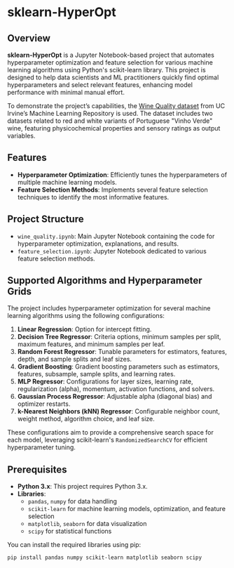 # sklearn-HyperOpt

## Overview

**sklearn-HyperOpt** is a Jupyter Notebook-based project that automates hyperparameter optimization and feature selection for various machine learning algorithms using Python's scikit-learn library. This project is designed to help data scientists and ML practitioners quickly find optimal hyperparameters and select relevant features, enhancing model performance with minimal manual effort.

To demonstrate the project’s capabilities, the [Wine Quality dataset](https://archive.ics.uci.edu/ml/datasets/wine+quality) from UC Irvine’s Machine Learning Repository is used. The dataset includes two datasets related to red and white variants of Portuguese "Vinho Verde" wine, featuring physicochemical properties and sensory ratings as output variables.

## Features

- **Hyperparameter Optimization**: Efficiently tunes the hyperparameters of multiple machine learning models.
- **Feature Selection Methods**: Implements several feature selection techniques to identify the most informative features.

## Project Structure

- `wine_quality.ipynb`: Main Jupyter Notebook containing the code for hyperparameter optimization, explanations, and results.
- `feature_selection.ipynb`:  Jupyter Notebook dedicated to various feature selection methods.

## Supported Algorithms and Hyperparameter Grids

The project includes hyperparameter optimization for several machine learning algorithms using the following configurations:

1. **Linear Regression**: Option for intercept fitting.
2. **Decision Tree Regressor**: Criteria options, minimum samples per split, maximum features, and minimum samples per leaf.
3. **Random Forest Regressor**: Tunable parameters for estimators, features, depth, and sample splits and leaf sizes.
4. **Gradient Boosting**: Gradient boosting parameters such as estimators, features, subsample, sample splits, and learning rates.
5. **MLP Regressor**: Configurations for layer sizes, learning rate, regularization (alpha), momentum, activation functions, and solvers.
6. **Gaussian Process Regressor**: Adjustable alpha (diagonal bias) and optimizer restarts.
7. **k-Nearest Neighbors (kNN) Regressor**: Configurable neighbor count, weight method, algorithm choice, and leaf size.

These configurations aim to provide a comprehensive search space for each model, leveraging scikit-learn's `RandomizedSearchCV` for efficient hyperparameter tuning.

## Prerequisites

- **Python 3.x**: This project requires Python 3.x.
- **Libraries**:
  - `pandas`, `numpy` for data handling
  - `scikit-learn` for machine learning models, optimization, and feature selection
  - `matplotlib`, `seaborn` for data visualization
  - `scipy` for statistical functions

You can install the required libraries using pip:

```bash
pip install pandas numpy scikit-learn matplotlib seaborn scipy